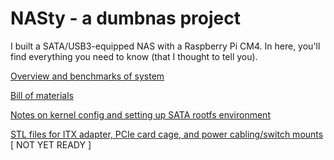 # NASty - a dumbnas project
I built a SATA/USB3-equipped NAS with a Raspberry Pi CM4. In here, you'll find everything you need to know (that I thought to tell you).

[Overview and benchmarks of system](dumbnas-SSD-benchmarks.md)

[Bill of materials](dumbnas-bill-of-materials.csv)

[Notes on kernel config and setting up SATA rootfs environment](dumbnas-setup.md)

[STL files for ITX adapter, PCIe card cage, and power cabling/switch mounts]() [ NOT YET READY ]
